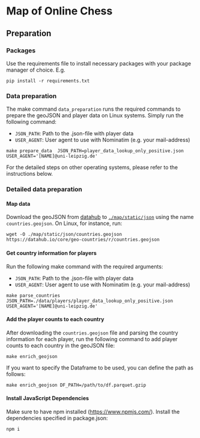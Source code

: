 # Map of Online Chess
## Preparation
### Packages
Use the requirements file to install necessary packages with your package manager of choice. E.g.
```
pip install -r requirements.txt
```

### Data preparation
The make command `data_preparation` runs the required commands to prepare the geoJSON and player data on Linux systems.
Simply run the following command:
- `JSON_PATH`: Path to the .json-file with player data
- `USER_AGENT`: User agent to use with Nominatim (e.g. your mail-address)

```
make prepare_data  JSON_PATH=player_data_lookup_only_positive.json USER_AGENT='[NAME]@uni-leipzig.de'
```

For the detailed steps on other operating systems, please refer to the instructions below.


### Detailed data preparation
#### Map data
Download the geoJSON from [datahub](https://datahub.io/core/geo-countries) to [`./map/static/json`](src/map/static/json) using the name `countries.geojson`.
On Linux, for instance, run:
```
wget -O ./map/static/json/countries.geojson https://datahub.io/core/geo-countries/r/countries.geojson
```

#### Get country information for players
Run the following make command with the required arguments:
- `JSON_PATH`: Path to the .json-file with player data
- `USER_AGENT`: User agent to use with Nominatim (e.g. your mail-address)

```
make parse_countries JSON_PATH=./data/players/player_data_lookup_only_positive.json USER_AGENT='[NAME]@uni-leipzig.de'
```

#### Add the player counts to each country
After downloading the `countries.geojson` file and parsing the country information for each player, run the following command to add player counts to each country in the geoJSON file:
```
make enrich_geojson
```
If you want to specify the Dataframe to be used, you can define the path as follows:
```
make enrich_geojson DF_PATH=/path/to/df.parquet.gzip
```

#### Install JavaScript Dependencies
Make sure to have npm installed (https://www.npmjs.com/). Install the dependencies specified in package.json:
```
npm i
```